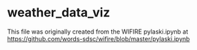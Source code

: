 # weather_data_viz
This file was originally created from the WIFIRE pylaski.ipynb at https://github.com/words-sdsc/wifire/blob/master/pylaski.ipynb 

